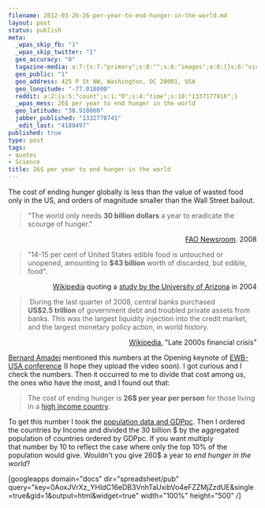 ```yaml
--- 
filename: 2012-03-26-26-per-year-to-end-hunger-in-the-world.md
layout: post
status: publish
meta: 
  _wpas_skip_fb: "1"
  _wpas_skip_twitter: "1"
  geo_accuracy: "0"
  tagazine-media: a:7:{s:7:"primary";s:0:"";s:6:"images";a:0:{}s:6:"videos";a:0:{}s:11:"image_count";s:1:"0";s:6:"author";s:7:"4180497";s:7:"blog_id";s:7:"8438084";s:9:"mod_stamp";s:19:"2012-03-26 19:40:01";}
  geo_public: "1"
  geo_address: 425 P St NW, Washington, DC 20001, USA
  geo_longitude: "-77.018000"
  reddit: a:2:{s:5:"count";s:1:"0";s:4:"time";s:10:"1337177816";}
  _wpas_mess: 26$ per year to end hunger in the world
  geo_latitude: "38.910000"
  jabber_published: "1332778741"
  _edit_last: "4180497"
published: true
type: post
tags: 
- quotes
- Science
title: 26$ per year to end hunger in the world
---
```

The cost of ending hunger globally is less than the value of wasted food only in the US, and orders of magnitude smaller than the Wall Street bailout.
<blockquote>"The world only needs <strong>30 billion dollars</strong> a year to eradicate the scourge of hunger."</blockquote>
<p style="text-align:right;"><a href="http://www.fao.org/newsroom/en/news/2008/1000853/index.html">FAO Newsroom</a>. 2008</p>

<blockquote>"14-15 per cent of United States edible food is untouched or unopened, amounting to <strong>$43 billion</strong> worth of discarded, but edible, food".</blockquote>
<p style="text-align:right;"><a href="http://en.wikipedia.org/wiki/Food_waste">Wikipedia</a> quoting a <a href="http://www.foodnavigator-usa.com/Business/US-wastes-half-its-food">study by the University of Arizona</a> in 2004</p>

<blockquote> During the last quarter of 2008, central banks purchased <strong>US$2.5 trillion</strong> of government debt and troubled private assets from banks. This was the largest liquidity injection into the credit market, and the largest monetary policy action, in world history.</blockquote>
<p style="text-align:right;"><a href="http://en.wikipedia.org/wiki/Late-2000s_financial_crisis#Stabilization">Wikipedia</a>, "Late 2000s financial crisis"</p>
<!--more--><a href="http://en.wikipedia.org/wiki/Bernard_Amadei">Bernard Amadei</a> mentioned this numbers at the Opening keynote of <a href="http://www.ewb-usa.org/conference/">EWB-USA conference</a> (I hope they upload the video soon). I got curious and I check the numbers. Then it occurred to me to divide that cost among us, the ones who have the most, and I found out that:
<blockquote>The cost of ending hunger is <strong>26$ per year per person</strong> for those living in a <a href="http://data.worldbank.org/about/country-classifications/country-and-lending-groups#High_income">high income country</a>.</blockquote>
To get this number I took the <a href="http://data.worldbank.org/">population data and GDPpc</a>. Then I ordered the countries by Income and divided the 30 billion $ by the aggregated population of countries ordered by GDPpc. If you want multiply that number by 10 to reflect the case where only the top 10% of the population would give. Wouldn't you give 260$ a year to <em>end hunger in the world</em>?

[googleapps domain="docs" dir="spreadsheet/pub" query="key=0AoxJVrXz_YHIdC16eDB3VnhTaUxibVo4eFZZMjZzdUE&amp;single=true&amp;gid=1&amp;output=html&amp;widget=true" width="100%" height="500" /]
